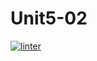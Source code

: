 # Unit5-02
[![linter](https://github.com/Abdullah-Al-Rashid/Unit5-02/workflows/linter/badge.svg)](https://github.com/marketplace/actions/super-linter)
